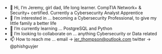 - 👋 Hi, I’m Jeremy, girl dad, life long learner. CompTIA Network+ & Security+ certified. Currently a Cybersecurity Analyst Apprentice
- 👀 I’m interested in ...  becoming a Cybersecurity Professional, to give my little family a better life
- 🌱 I’m currently learning ... PostgreSQL and Python
- 💞️ I’m looking to collaborate on ... anything Cybersecurity or Data related
- 📫 How to reach me ... email -> jer_thompson@outlook.com  twitter -> @phishguyjer

<!---
FishGuyJer/FishGuyJer is a ✨ special ✨ repository because its `README.md` (this file) appears on your GitHub profile.
You can click the Preview link to take a look at your changes.
--->
